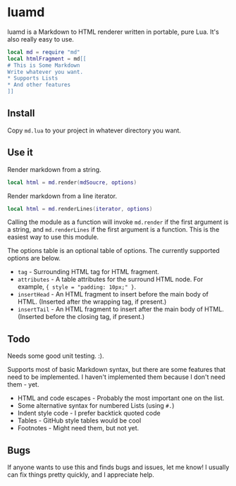 # luamd
luamd is a Markdown to HTML renderer written in portable, pure Lua. It's also really easy to use.

```lua
local md = require "md"
local htmlFragment = md[[
# This is Some Markdown
Write whatever you want.
* Supports Lists
* And other features
]]
```

## Install
Copy `md.lua` to your project in whatever directory you want.

## Use it
Render markdown from a string.
```lua
local html = md.render(mdSoucre, options)
```

Render markdown from a line iterator.
```lua
local html = md.renderLines(iterator, options)
```

Calling the module as a function will invoke `md.render` if the first argument is a string, and
`md.renderLines` if the first argument is a function. This is the easiest way to use this module.

The options table is an optional table of options. The currently supported options are below.
* `tag` - Surrounding HTML tag for HTML fragment.
* `attributes` - A table attributes for the surround HTML node. For example, `{ style = "padding: 10px;" }`.
* `insertHead` - An HTML fragment to insert before the main body of HTML. (Inserted after the wrapping tag, if present.)
* `insertTail` - An HTML fragment to insert after the main body of HTML. (Inserted before the closing tag, if present.)

## Todo

Needs some good unit testing. :).

Supports most of basic Markdown syntax, but there are some features that need to be implemented.
I haven't implemented them because I don't need them - yet.

* HTML and code escapes - Probably the most important one on the list.
* Some alternative syntax for numbered Lists (using `#.`)
* Indent style code - I prefer backtick quoted code
* Tables - GitHub style tables would be cool
* Footnotes - Might need them, but not yet.

## Bugs

If anyone wants to use this and finds bugs and issues, let me know! I usually can fix things pretty quickly, 
and I appreciate help.
